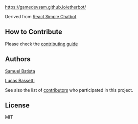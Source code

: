 https://gamedevsam.github.io/etherbot/

Derived from [React Simple Chatbot](https://github.com/LucasBassetti/react-simple-chatbot)

## How to Contribute

Please check the [contributing guide](https://github.com/LucasBassetti/'react-simple-chatbot/blob/master/contributing.md)

## Authors

[Samuel Batista](https://github.com/gamedevsam/)

[Lucas Bassetti](https://github.com/LucasBassetti/)

See also the list of [contributors](https://github.com/LucasBassetti/'react-simple-chatbot/contributors) who participated in this project.

## License

MIT
